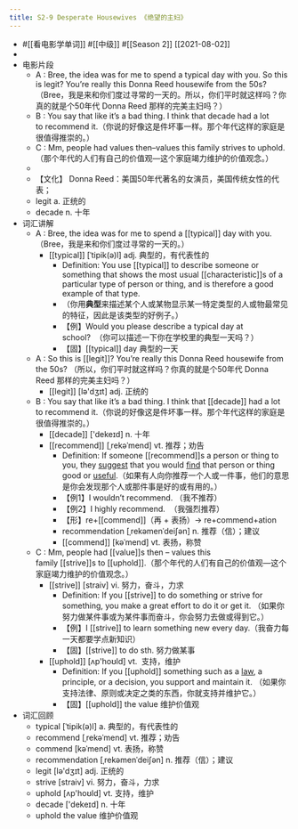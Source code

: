 ```yaml
---
title: S2-9 Desperate Housewives 《绝望的主妇》
---
```


- #[[看电影学单词]] #[[中级]] #[[Season 2]] [[2021-08-02]]
-
- 电影片段
	- A : Bree, the idea was for me to spend a typical day with you. So this is legit? You’re really this Donna Reed housewife from the 50s?（Bree，我是来和你们度过寻常的一天的。所以，你们平时就这样吗？你真的就是个50年代 Donna Reed 那样的完美主妇吗？）
	- B : You say that like it’s a bad thing. I think that decade had a lot to recommend it.（你说的好像这是件坏事一样。那个年代这样的家庭是很值得推崇的。）
	- C : Mm, people had values then–values this family strives to uphold.（那个年代的人们有自己的价值观—这个家庭竭力维护的价值观念。）
	-
	- 【文化】 Donna Reed：美国50年代著名的女演员，美国传统女性的代表；
	- legit a. 正统的
	- decade n. 十年
- 词汇讲解
	- A : Bree, the idea was for me to spend a [[typical]] day with you.（Bree，我是来和你们度过寻常的一天的。）
		- [[typical]] [ˈtipik(ə)l] adj. 典型的，有代表性的
			- Definition: You use [[typical]] to describe someone or something that shows the most usual [[characteristic]]s of a particular type of person or thing, and is therefore a good example of that type.
			- （你用**典型**来描述某个人或某物显示某一特定类型的人或物最常见的特征，因此是该类型的好例子。）
			- 【例】Would you please describe a typical day at school?  （你可以描述一下你在学校里的典型一天吗？）
			- 【固】[[typical]] day 典型的一天
	- A : So this is [[legit]]? You’re really this Donna Reed housewife from the 50s? （所以，你们平时就这样吗？你真的就是个50年代 Donna Reed 那样的完美主妇吗？）
		- [[legit]] [lə'dʒɪt] adj. 正统的
	- B : You say that like it’s a bad thing. I think that [[decade]] had a lot to recommend it.（你说的好像这是件坏事一样。那个年代这样的家庭是很值得推崇的。）
		- [[decade]] ['dekeɪd] n. 十年
		- [[recommend]] [ˌrekəˈmend] vt. 推荐；劝告
			- Definition: If someone [[recommend]]s a person or thing to you, they [suggest](https://www.collinsdictionary.com/dictionary/english/suggest) that you would [find](https://www.collinsdictionary.com/dictionary/english/find) that person or thing good or [useful](https://www.collinsdictionary.com/dictionary/english/useful).（如果有人向你推荐一个人或一件事，他们的意思是你会发现那个人或那件事是好的或有用的。）
			- 【例1】I wouldn’t recommend. （我不推荐）
			- 【例2】I highly recommend.  （我强烈推荐）
			- 【形】re+[[commend]]（再 + 表扬）→ re+commend+ation
			- recommendation [ˌrekəmenˈdeiʃən] n. 推荐（信）；建议
			- [[commend]] [kəˈmend] vt. 表扬，称赞
	- C : Mm, people had [[value]]s then – values this family [[strive]]s to [[uphold]].（那个年代的人们有自己的价值观—这个家庭竭力维护的价值观念。）
		- [[strive]] [straiv] vi. 努力，奋斗，力求
			- Definition: If you [[strive]] to do something or strive for something, you make a great effort to do it or get it. （如果你努力做某件事或为某件事而奋斗，你会努力去做或得到它。）
			- 【例】I [[strive]] to learn something new every day.（我奋力每一天都要学点新知识）
			- 【固】[[strive]] to do sth. 努力做某事
		- [[uphold]] [ʌp'hoʊld] vt.  支持，维护
			- Definition: If you [[uphold]] something such as a [law](https://www.collinsdictionary.com/dictionary/english/law), a principle, or a decision, you support and maintain it. （如果你支持法律、原则或决定之类的东西，你就支持并维护它。）
			- 【固】[[uphold]] the value 维护价值观
- 词汇回顾
	- typical [ˈtipik(ə)l] a. 典型的，有代表性的
	- recommend [ˌrekəˈmend] vt. 推荐；劝告
	- commend [kəˈmend] vt. 表扬，称赞
	- recommendation [ˌrekəmenˈdeiʃən] n. 推荐（信）；建议
	- legit [lə'dʒɪt] adj. 正统的
	- strive [straiv] vi. 努力，奋斗，力求
	- uphold [ʌp'hoʊld] vt. 支持，维护
	- decade ['dekeɪd] n. 十年
	- uphold the value 维护价值观